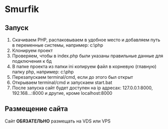# Smurfik
## Запуск
1. Скачиваем PHP, распаковываем в удобное место и добавляем путь в переменные системы, например: c:\php
2. Клонируем проект
3. Проверяем, чтобы в index.php были указаны правильные данные для подключения к бд
4. В папке проекта из папки ini копируем файл в корневую (главную) папку php, например: c:\php
5. Перезапускаем terminal/cmd, если до этого был открыт
6. Открываем terminal/cmd и запускаем start.bat
7. После запуска сайт будет доступен на ip адресах: 127.0.0.1:8000, 192.168...:8000 и другие, кроме localhost:8000
## Размещение сайта
Сайт <b>ОБЯЗАТЕЛЬНО</b> размещать на VDS или VPS
